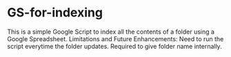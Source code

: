 # GS-for-indexing
This is a simple Google Script to index all the contents of a folder using a Google Spreadsheet.
Limitations and Future Enhancements:
  Need to run the script everytime the folder updates.
  Required to give folder name internally.
  
  
